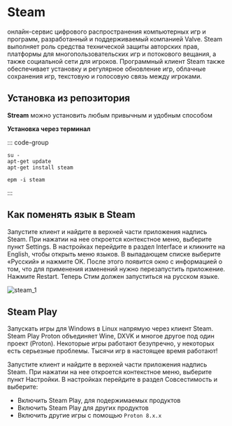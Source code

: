 # Steam

 онлайн-сервис цифрового распространения компьютерных игр и программ, разработанный и поддерживаемый компанией Valve. Steam выполняет роль средства технической защиты авторских прав, платформы для многопользовательских игр и потокового вещания, а также социальной сети для игроков. Программный клиент Steam также обеспечивает установку и регулярное обновление игр, облачные сохранения игр, текстовую и голосовую связь между игроками.

 ## Установка из репозитория
**Stream** можно установить любым привычным и удобным способом

**Установка через терминал**

::: code-group

```bash[apt-get]
su -
apt-get update
apt-get install steam
```
```bash[epm]
epm -i steam
```
:::

## Как поменять язык в Steam

Запустите клиент и найдите в верхней части приложения надпись Steam. При нажатии на нее откроется контекстное меню, выберите пункт Settings. В настройках перейдите в раздел Interface и кликните на English, чтобы открыть меню языков. В выпадающем списке выберите «Русский» и нажмите OK. После этого появится окно с информацией о том, что для применения изменений нужно перезапустить приложение. Нажмите Restart. Теперь Стим должен запуститься на русском языке.

![steam_1](/steam/steam_1.gif)

## Steam Play

Запускать игры для Windows в Linux напрямую через клиент Steam. Steam Play Proton объединяет Wine, DXVK и многое другое под один проект (Proton). Некоторые игры работают безупречно, у некоторых есть серьезные проблемы. Тысячи игр в настоящее время работают! 

Запустите клиент и найдите в верхней части приложения надпись Steam. При нажатии на нее откроется контекстное меню, выберите пункт Настройки. В настройках перейдите в раздел Совсестимость и выберите:

* Включить Steam Play, для подержимаемых продуктов
* Включить Steam Play для других продуктов 
* Включить другие игры с помощью `Proton 8.x.x`